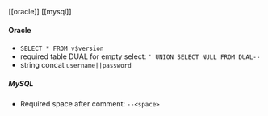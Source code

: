 [[oracle]]
[[mysql]]
#### Oracle
* `SELECT * FROM v$version`
* required table DUAL for empty select: `' UNION SELECT NULL FROM DUAL--`
* string concat `username||password`

##### MySQL
* Required space after comment: `--<space>`


